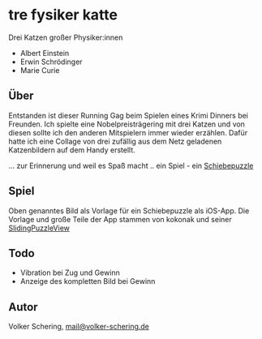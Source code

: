 #  tre fysiker katte

Drei Katzen großer Physiker:innen
- Albert Einstein
- Erwin Schrödinger
- Marie Curie

## Über

Entstanden ist dieser Running Gag beim Spielen eines Krimi Dinners bei Freunden.
Ich spielte eine Nobelpreisträgering mit drei Katzen und von diesen sollte ich 
den anderen Mitspielern immer wieder erzählen. Dafür hatte ich eine Collage von 
drei zufällig aus dem Netz geladenen Katzenbildern auf dem Handy erstellt.

... zur Erinnerung und weil es Spaß macht .. 
ein Spiel - ein [Schiebepuzzle](https://de.wikipedia.org/wiki/15-Puzzle)

## Spiel

Oben genanntes Bild als Vorlage für ein Schiebepuzzle als iOS-App.
Die Vorlage und große Teile der App stammen von kokonak und seiner 
[SlidingPuzzleView](https://github.com/kokonak/SlidingPuzzleView)

## Todo

- Vibration bei Zug und Gewinn
- Anzeige des kompletten Bild bei Gewinn

## Autor

Volker Schering, <a src="mailto:mail@volker-schering.de">mail@volker-schering.de</a>
